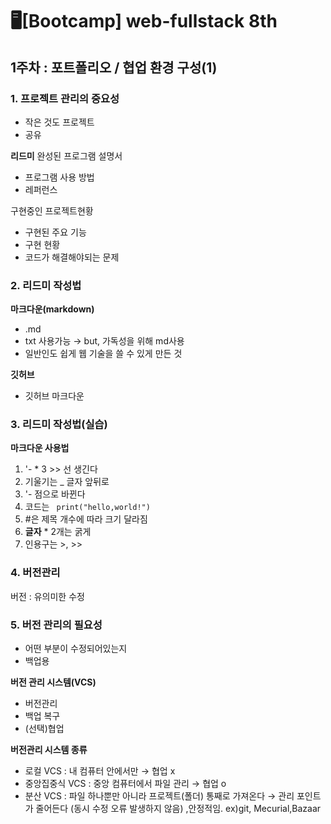# 🖥[Bootcamp] web-fullstack 8th

## 1주차 : 포트폴리오 / 협업 환경 구성(1)

### 1. 프로젝트 관리의 중요성
- 작은 것도 프로젝트
- 공유

**리드미**
완성된 프로그램 설명서
- 프로그램 사용 방법
- 레퍼런스

구현중인 프로젝트현황
- 구현된 주요 기능
- 구현 현황
- 코드가 해결해야되는 문제


### 2. 리드미 작성법
**마크다운(markdown)**
- .md
- txt 사용가능 → but, 가독성을 위해 md사용
- 일반인도 쉽게 웹 기술을 쓸 수 있게 만든 것

**깃허브**
- 깃허브 마크다운


### 3. 리드미 작성법(실습)
**마크다운 사용법**
1. '- * 3 >> 선 생긴다
2. 기울기는 _ 글자 앞뒤로
3. '- 점으로 바뀐다 
4. 코드는  ``` print("hello,world!")```
5. #은 제목 개수에 따라 크기 달라짐
6. **글자** * 2개는 굵게
7. 인용구는 >, >>


### 4. 버전관리
버전 : 유의미한 수정


### 5. 버전 관리의 필요성
- 어떤 부분이 수정되어있는지
- 백업용

**버전 관리 시스템(VCS)**
- 버전관리
- 백업 복구
- (선택)협업

**버전관리 시스템 종류**
- 로컬 VCS : 내 컴퓨터 안에서만 → 협업 x
- 중앙집중식 VCS : 중앙 컴퓨터에서 파일 관리 → 협업 o
- 분산 VCS : 파일 하나뿐만 아니라 프로젝트(폴더) 통째로 가져온다 → 관리 포인트가 줄어든다 (동시 수정 오류 발생하지 않음) ,안정적임.
      ex)git, Mecurial,Bazaar
